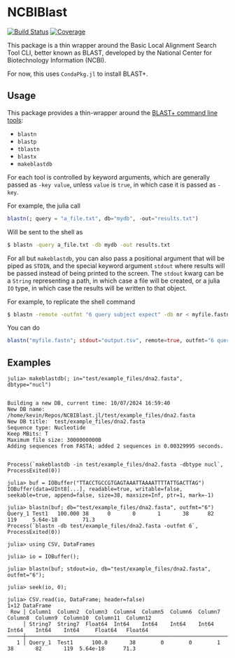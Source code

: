 # NCBIBlast

[![Build Status](https://github.com/BioJulia/NCBIBlast.jl/actions/workflows/CI.yml/badge.svg?branch=main)](https://github.com/kescobo/NCBIBlast.jl/actions/workflows/CI.yml?query=branch%3Amain)
[![Coverage](https://codecov.io/gh/kescobo/NCBIBlast.jl/branch/main/graph/badge.svg)](https://codecov.io/gh/kescobo/NCBIBlast.jl)

This package is a thin wrapper around the
Basic Local Alignment Search Tool CLI,
better known as BLAST,
developed by the National Center for Biotechnology Information (NCBI).

For now,
this uses `CondaPkg.jl` to install BLAST+.

## Usage

This package provides a thin-wrapper around the [BLAST+ command line tools](https://www.ncbi.nlm.nih.gov/books/NBK569856/):

- `blastn`
- `blastp`
- `tblastn`
- `blastx`
- `makeblastdb`

For each tool is controlled by keyword arguments,
which are generally passed as `-key value`,
unless `value` is `true`, in which case it is passed as `-key`.

For example,
the julia call 

```julia
blastn(; query = "a_file.txt", db="mydb", -out="results.txt")
```

Will be sent to the shell as

```sh
$ blastn -query a_file.txt -db mydb -out results.txt
```

For all but `makeblastdb`,
you can also pass a positional argument
that will be piped as `STDIN`,
and the special keyword argument `stdout`
where results will be passed instead of being printed to the screen.
The `stdout` kwarg can be a `String` representing a path,
in which case a file will be created,
or a julia `IO` type, in which case the results will be written to that object.

For example,
to replicate the shell command

```sh
$ blastn -remote -outfmt "6 query subject expect" -db nr < myfile.fastn > output.tsv
```

You can do


```julia
blastn("myfile.fastn"; stdout="output.tsv", remote=true, outfmt="6 query subject expect", db="nr")
```



## Examples


```julia-repl
julia> makeblastdb(; in="test/example_files/dna2.fasta", dbtype="nucl")


Building a new DB, current time: 10/07/2024 16:59:40
New DB name:   /home/kevin/Repos/NCBIBlast.jl/test/example_files/dna2.fasta
New DB title:  test/example_files/dna2.fasta
Sequence type: Nucleotide
Keep MBits: T
Maximum file size: 3000000000B
Adding sequences from FASTA; added 2 sequences in 0.00329995 seconds.


Process(`makeblastdb -in test/example_files/dna2.fasta -dbtype nucl`, ProcessExited(0))

julia> buf = IOBuffer("TTACCTGCCGTGAGTAAATTAAAATTTTATTGACTTAG")
IOBuffer(data=UInt8[...], readable=true, writable=false, seekable=true, append=false, size=38, maxsize=Inf, ptr=1, mark=-1)

julia> blastn(buf; db="test/example_files/dna2.fasta", outfmt="6")
Query_1 Test1   100.000 38      0       0       1       38      82      119     5.64e-18        71.3
Process(`blastn -db test/example_files/dna2.fasta -outfmt 6`, ProcessExited(0))

julia> using CSV, DataFrames

julia> io = IOBuffer();

julia> blastn(buf; stdout=io, db="test/example_files/dna2.fasta", outfmt="6");

julia> seek(io, 0);

julia> CSV.read(io, DataFrame; header=false)
1×12 DataFrame
 Row │ Column1  Column2  Column3  Column4  Column5  Column6  Column7  Column8  Column9  Column10  Column11  Column12
     │ String7  String7  Float64  Int64    Int64    Int64    Int64    Int64    Int64    Int64     Float64   Float64
─────┼───────────────────────────────────────────────────────────────────────────────────────────────────────────────
   1 │ Query_1  Test1      100.0       38        0        0        1       38       82       119  5.64e-18      71.3

```


